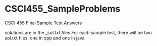 # CSCI455_SampleProblems

CSCI 455 Final Sample Test Answers
 
solutions are in the _sol.txt files
For each sample test, there will be two sol.txt files, one in cpp and one in java
